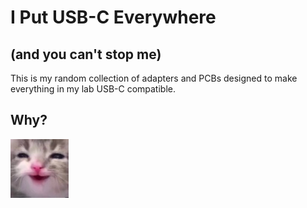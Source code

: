 # I Put USB-C Everywhere

## (and you can't stop me)

This is my random collection of adapters and PCBs designed to make everything
in my lab USB-C compatible.

## Why?

![huehue](assets/cat.png)
